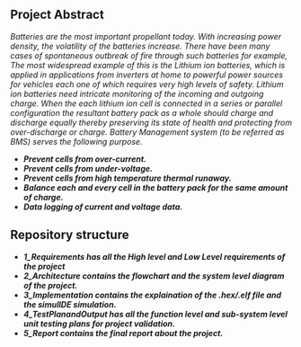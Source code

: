 ## Project Abstract
*Batteries are the most important propellant today. With increasing power density, the
volatility of the batteries increase. There have been many cases of spontaneous outbreak of fire
through such batteries for example, The most widespread example of this is the Lithium ion
batteries, which is applied in applications from inverters at home to powerful power sources for
vehicles each one of which requires very high levels of safety. Lithium ion batteries need intricate
monitoring of the incoming and outgoing charge. When the each lithium ion cell is connected in a
series or parallel configuration the resultant battery pack as a whole should charge and discharge
equally thereby preserving its state of health and protecting from over-discharge or charge. Battery
Management system (to be referred as BMS) serves the following purpose.*

- ***Prevent cells from over-current.***
- ***Prevent cells from under-voltage.***
- ***Prevent cells from high temperature thermal runaway.***
- ***Balance each and every cell in the battery pack for the same amount of charge.***
- ***Data logging of current and voltage data.***

## Repository structure
- ***1_Requirements has all the High level and Low Level requirements of the project***
- ***2_Architecture contains the flowchart and the system level diagram of the project.***
- ***3_Implementation contains the explaination of the .hex/.elf file and the simulIDE simulation.***
- ***4_TestPlanandOutput has all the function level and sub-system level unit testing plans for project validation.***
- ***5_Report contains the final report about the project.*** 
